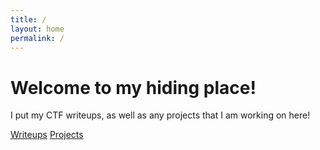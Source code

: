 ```yaml
---
title: /
layout: home
permalink: /
---
```


# Welcome to my hiding place!

I put my CTF writeups, as well as any projects that I am working on here!

[Writeups](/writeups)
[Projects](/projects)